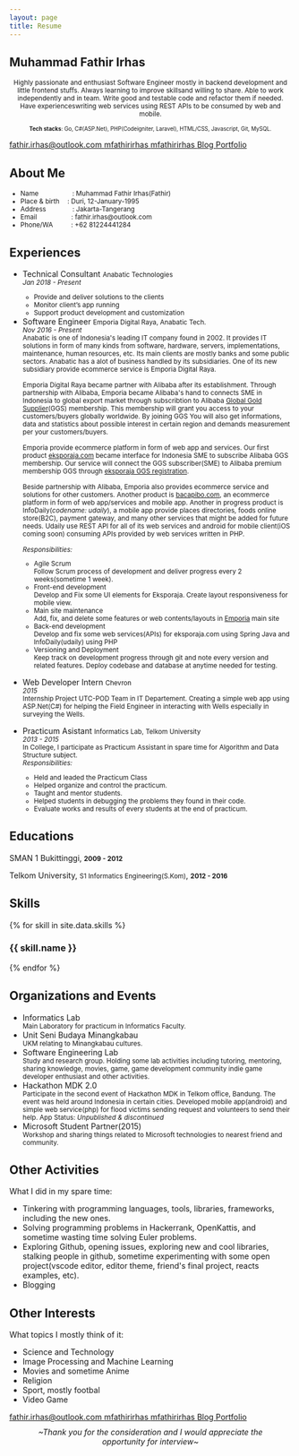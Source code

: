```yaml
---
layout: page
title: Resume
---
```


<div class="demo-card-wide mdl-card mdl-shadow--2dp">

  <!-- name -->
  <div class="mdl-card__title">
    <h2 class="mdl-card__title-text">Muhammad Fathir Irhas</h2>
  </div>

  <!-- summary -->
  <div class="mdl-card__supporting-text supporting-text-wide resume-font-summary">
    <p align="center"><small>Highly passionate and enthusiast Software Engineer mostly in backend development and little frontend stuffs. Always learning to improve skillsand willing to share. Able to work independently and in team. Write good and testable code and refactor them if needed. Have experienceswriting web services using REST APIs to be consumed by web and mobile.</small></p>
    <p align="center"><small><small><b>Tech stacks</b>: Go, C#(ASP.Net), PHP(Codeigniter, Laravel), HTML/CSS, Javascript, Git, MySQL.</small></small></p>
  </div>

  <!-- contacts -->
  <div class="mdl-card__actions mdl-card--border">
    <a href="mailto:fathir.irhas@outlook.com" class="mdl-button mdl-button--colored mdl-js-button mdl-js-ripple-effect">
      <i class="fa fa-envelope" aria-hidden="true"></i> fathir.irhas@outlook.com
    </a>
    <a href="http://www.linkedin.com/in/mfathirirhas/" target="_blank" class="mdl-button mdl-button--colored mdl-js-button mdl-js-ripple-effect">
      <i class="fa fa-linkedin-square" aria-hidden="true"></i> mfathirirhas
    </a>
    <a href="http://github.com/mfathirirhas" target="_blank" class="mdl-button mdl-button--colored mdl-js-button mdl-js-ripple-effect">
      <i class="fa fa-github" aria-hidden="true"></i> mfathirirhas
    </a>
    <a href="{{ site.url }}/blog" target="_blank" class="mdl-button mdl-button--colored mdl-js-button mdl-js-ripple-effect">
      <i class="fa fa-file-text" aria-hidden="true"></i> Blog
    </a>
    <a href="{{ site.url }}/portfolio" target="_blank" class="mdl-button mdl-button--colored mdl-js-button mdl-js-ripple-effect">
      <i class="fa fa-code" aria-hidden="true"></i> Portfolio
    </a>
  </div>

  <!-- About me -->
  <div class="mdl-card__supporting-text mdl-card__actions mdl-card--border">
    <h2 class="mdl-card__title-text supporting-text-sub-title">About Me</h2>
  </div>
  <div class="mdl-card__supporting-text mdl-card__actions sub-section-top-border resume-font-content">
  <small>
    <ul>
      <li>Name <span style="padding-left:57px;">:</span> Muhammad Fathir Irhas(Fathir)</li>
      <li>Place & birth <span style="padding-left:11px;">:</span> Duri, 12-January-1995</li>
      <li>Address <span style="padding-left:44px;">:</span> Jakarta-Tangerang</li>
      <li>Email <span style="padding-left:58px;">:</span> fathir.irhas@outlook.com</li>
      <li>Phone/WA <span style="padding-left:29px;">:</span> +62 81224441284</li>
    </ul>
  </small>
  </div>

  <!-- experiences -->
  <div class="mdl-card__supporting-text mdl-card__actions mdl-card--border">
    <h2 class="mdl-card__title-text supporting-text-sub-title">Experiences</h2>
  </div>
  <div class="mdl-card__supporting-text mdl-card__actions sub-section-top-border resume-font-content2">
    <ul>
      <li>Technical Consultant <small><i class="fa fa-at" aria-hidden="true"></i> Anabatic Technologies</small></li>
      <span><small><i>Jan 2018 - Present</i><br>
      <ul>
        <li>Provide and deliver solutions to the clients</li>
        <li>Monitor client’s app running</li>
        <li>Support product development and customization</li>
      </ul> 
      </small></span>
      <!-- --- -->
      <li>Software Engineer <small><i class="fa fa-at" aria-hidden="true"></i> Emporia Digital Raya, Anabatic Tech.</small></li>
      <span><small><i>Nov 2016 - Present</i><br>
      Anabatic is one of Indonesia's leading IT company found in 2002. It provides IT solutions in form of many kinds from software, hardware, servers, implementations, maintenance, human resources, etc. Its main clients are mostly banks and some public sectors. Anabatic has a alot of business handled by its subsidiaries. One of its new subsidiary provide ecommerce service is Emporia Digital Raya. 
      <br><br>
      Emporia Digital Raya became partner with Alibaba after its establishment. Through partnership with Alibaba, Emporia became Alibaba's hand to connects SME in Indonesia to global export market through subscribtion to Alibaba <a target="_blank" href="http://ggs.alibaba.com/index.html">Global Gold Supplier</a>(GGS) membership. This membership will grant you access to your customers/buyers globally worldwide. By joining GGS You will also get informations, data and statistics about possible interest in certain region and demands measurement per your customers/buyers. 
      <br><br>
      Emporia provide ecommerce platform in form of web app and services. Our first product <a target="_blank" href="https://eksporaja.com">eksporaja.com</a> became interface for Indonesia SME to subscribe Alibaba GGS membership. Our service will connect the GGS subscriber(SME) to Alibaba premium membership GGS through <a target="_blank" href="https://eksporaja.com/alibaba-ggs">eksporaja GGS registration</a>.
      <br><br>
      Beside partnership with Alibaba, Emporia also provides ecommerce service and solutions for other customers. Another product is <a href="https://www.bacapibo.com/">bacapibo.com</a>, an ecommerce platform in form of web app/services and mobile app. Another in progress product is InfoDaily(<i>codename: udaily</i>), a mobile app provide places directories, foods online store(B2C), payment gateway, and many other services that might be added for future needs. Udaily use REST API for all of its web services and android for mobile client(iOS coming soon) consuming APIs provided by web services written in PHP.
      <br><br>
      <i>Responsibilities:</i> 
        <ul>
          <li>Agile Scrum</li>
          <span>Follow Scrum process of development and deliver progress every 2 weeks(sometime 1 week).</span>
          <li>Front-end development</li>
          <span>Develop and Fix some UI elements for Eksporaja. Create layout responsiveness for mobile view.</span>
          <li>Main site maintenance</li>
          <span>Add, fix, and delete some features or web contents/layouts in <a target="_blank" href="http://emporiadigital.com/id">Emporia</a> main site  </span>
          <li>Back-end development</li>
          <span>Develop and fix some web services(APIs) for eksporaja.com using Spring Java and InfoDaily(udaily) using PHP</span>
          <li>Versioning and Deployment</li>
          <span>Keep track on development progress through git and note every version and related features. Deploy codebase and database at anytime needed for testing.</span>
        </ul>
      <br>
      </small></span>
      <!-- --- -->
      <li>Web Developer Intern <small><i class="fa fa-at" aria-hidden="true"></i> Chevron</small></li>
      <span><small><i>2015</i><br>
      Internship Project UTC-POD Team in IT Departement. Creating a simple web app using ASP.Net(C#) for helping the Field Engineer in interacting with Wells especially in surveying the Wells. 
      <br><br>
      </small></span>
      <!-- --- -->
      <li>Practicum Asistant <small><i class="fa fa-at" aria-hidden="true"></i> Informatics Lab, Telkom University</small></li>
      <span><small><i>2013 - 2015</i>
      <br>
      In College, I participate as Practicum Assistant in spare time for Algorithm and Data Structure subject. 
      <br>
      <i>Responsibilities:</i>
      <ul>
        <li>Held and leaded the Practicum Class</li>
        <li>Helped organize and control the practicum.</li>
        <li>Taught and mentor students.</li>
        <li>Helped students in debugging the problems they found in their code.</li> 
        <li>Evaluate works and results of every students at the end of practicum.</li>
      </ul>
      </small></span>
    </ul>
  </div>

  <!-- educations -->
  <div class="mdl-card__supporting-text mdl-card__actions mdl-card--border">
    <h2 class="mdl-card__title-text supporting-text-sub-title">Educations</h2>
  </div>
  <div class="mdl-card__supporting-text mdl-card__actions sub-section-top-border resume-font-content">
    <p><i class="fa fa-graduation-cap" aria-hidden="true"></i> SMAN 1 Bukittinggi, <small><b>2009 - 2012</b></small></p>
    <p><i class="fa fa-graduation-cap" aria-hidden="true"></i> Telkom University, <small>S1 Informatics Engineering(S.Kom)</small>, <small><b>2012 - 2016</b></small></p>
    <span></span>
  </div>

  <!-- skills -->
  <div class="mdl-card__supporting-text mdl-card__actions mdl-card--border">
    <h2 class="mdl-card__title-text supporting-text-sub-title">Skills</h2>
  </div>
  <div class="mdl-card__supporting-text mdl-card__actions sub-section-top-border progress-bar-size">

  <div class="skillset">
    {% for skill in site.data.skills %}
      <div class="item">
        <h3 class="level-title">{{ skill.name }}</h3>
        <div class="level-bar">
          <div class="level-bar-inner" data-level="{{ skill.level }}">
          </div>
        </div>
      </div>
    {% endfor %}
  </div>

  </div>

  <!-- Organizations and Events -->
  <div class="mdl-card__supporting-text mdl-card__actions mdl-card--border">
    <h2 class="mdl-card__title-text supporting-text-sub-title">Organizations and Events</h2>
  </div>
  <div class="mdl-card__supporting-text mdl-card__actions sub-section-top-border resume-font-content2">
    <ul>
      <li>Informatics Lab</li>
        <span><small>Main Laboratory for practicum in Informatics Faculty.</small></span>
      <li>Unit Seni Budaya Minangkabau</li>
        <span><small>UKM relating to Minangkabau cultures.</small></span>
      <li>Software Engineering Lab</li>
        <span><small>Study and research group. Holding some lab activities including tutoring, mentoring, sharing knowledge, movies, game, game development community indie game developer enthusiast and other activities.</small></span>
      <li>Hackathon MDK 2.0</li>
        <span><small>Participate in the second event of Hackathon MDK in Telkom office, Bandung. The event was held around Indonesia in certain cities. Developed mobile app(android) and simple web service(php) for flood victims sending request and volunteers to send their help. App Status: <i> Unpublished & discontinued</i> </small></span>
      <li>Microsoft Student Partner(2015)</li>
        <span><small>Workshop and sharing things related to Microsoft technologies to nearest friend and community.</small></span>
    </ul>
  </div>

  <!-- Other Activities -->
  <div class="mdl-card__supporting-text mdl-card__actions mdl-card--border">
    <h2 class="mdl-card__title-text supporting-text-sub-title">Other Activities</h2>
  </div>
  <div class="mdl-card__supporting-text mdl-card__actions sub-section-top-border resume-font-content3">
    <p>What I did in my spare time:</p>
    <ul>
      <li>Tinkering with programming languages, tools, libraries, frameworks, including the new ones.</li>
      <li>Solving programming problems in Hackerrank, OpenKattis, and sometime wasting time solving Euler problems.</li>
      <li>Exploring Github, opening issues, exploring new and cool libraries, stalking people in github, sometime experimenting with some open project(vscode editor, editor theme, friend's final project, reacts examples, etc).</li>
      <li>Blogging</li>
    </ul>
  </div>

  <!-- Other Interests -->
  <div class="mdl-card__supporting-text mdl-card__actions mdl-card--border">
    <h2 class="mdl-card__title-text supporting-text-sub-title">Other Interests</h2>
  </div>
  <div class="mdl-card__supporting-text mdl-card__actions sub-section-top-border resume-font-content3">
    <p>What topics I mostly think of it:</p>
    <ul>
      <li>Science and Technology</li>
      <li>Image Processing and Machine Learning</li>
      <li>Movies and sometime Anime</li>
      <li>Religion</li>
      <li>Sport, mostly footbal</li>
      <li>Video Game</li>
    </ul>
  </div>

  <!-- contacts bottom -->
  <div class="mdl-card__actions mdl-card--border">
    <a href="mailto:fathir.irhas@outlook.com" class="mdl-button mdl-button--colored mdl-js-button mdl-js-ripple-effect">
      <i class="fa fa-envelope" aria-hidden="true"></i> fathir.irhas@outlook.com
    </a>
    <a href="http://www.linkedin.com/in/mfathirirhas/" target="_blank" class="mdl-button mdl-button--colored mdl-js-button mdl-js-ripple-effect">
      <i class="fa fa-linkedin-square" aria-hidden="true"></i> mfathirirhas
    </a>
    <a href="http://github.com/mfathirirhas" target="_blank" class="mdl-button mdl-button--colored mdl-js-button mdl-js-ripple-effect">
      <i class="fa fa-github" aria-hidden="true"></i> mfathirirhas
    </a>
    <a href="{{ site.url }}/blog" target="_blank" class="mdl-button mdl-button--colored mdl-js-button mdl-js-ripple-effect">
      <i class="fa fa-file-text" aria-hidden="true"></i> Blog
    </a>
    <a href="{{ site.url }}/portfolio" target="_blank" class="mdl-button mdl-button--colored mdl-js-button mdl-js-ripple-effect">
      <i class="fa fa-code" aria-hidden="true"></i> Portfolio
    </a>
  </div>

  <!-- last -->
  <div class="mdl-card__actions mdl-card--border resume-font-content3 sub-section-bottom-border">
    <p align="center" style="margin:10px 40px 20px 40px;"><i>~Thank you for the consideration and I would appreciate the opportunity for interview~</i></p>
  </div>

  <!-- <div class="mdl-card__menu">
    <button class="mdl-button mdl-button--icon mdl-js-button mdl-js-ripple-effect">
      <i class="material-icons">share</i>
    </button>
  </div> -->

</div>

